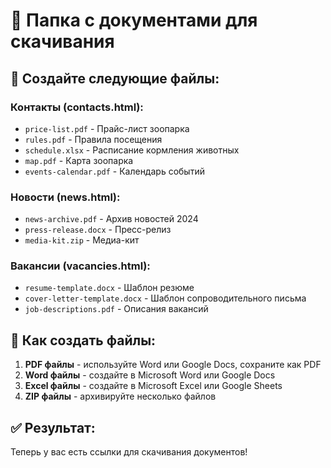 # 📁 Папка с документами для скачивания

## 📄 Создайте следующие файлы:

### Контакты (contacts.html):
- `price-list.pdf` - Прайс-лист зоопарка
- `rules.pdf` - Правила посещения
- `schedule.xlsx` - Расписание кормления животных
- `map.pdf` - Карта зоопарка
- `events-calendar.pdf` - Календарь событий

### Новости (news.html):
- `news-archive.pdf` - Архив новостей 2024
- `press-release.docx` - Пресс-релиз
- `media-kit.zip` - Медиа-кит

### Вакансии (vacancies.html):
- `resume-template.docx` - Шаблон резюме
- `cover-letter-template.docx` - Шаблон сопроводительного письма
- `job-descriptions.pdf` - Описания вакансий

## 🎯 Как создать файлы:

1. **PDF файлы** - используйте Word или Google Docs, сохраните как PDF
2. **Word файлы** - создайте в Microsoft Word или Google Docs
3. **Excel файлы** - создайте в Microsoft Excel или Google Sheets
4. **ZIP файлы** - архивируйте несколько файлов

## ✅ Результат:

Теперь у вас есть ссылки для скачивания документов!

